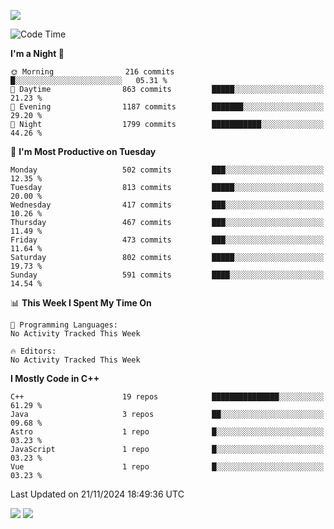 ![](https://komarev.com/ghpvc/?username=lilpidgey&color=red)
<!--START_SECTION:waka-->
![Code Time](http://img.shields.io/badge/Code%20Time-1%2C491%20hrs%2018%20mins-blue)

**I'm a Night 🦉** 

```text
🌞 Morning                216 commits         █░░░░░░░░░░░░░░░░░░░░░░░░   05.31 % 
🌆 Daytime                863 commits         █████░░░░░░░░░░░░░░░░░░░░   21.23 % 
🌃 Evening                1187 commits        ███████░░░░░░░░░░░░░░░░░░   29.20 % 
🌙 Night                  1799 commits        ███████████░░░░░░░░░░░░░░   44.26 % 
```
📅 **I'm Most Productive on Tuesday** 

```text
Monday                   502 commits         ███░░░░░░░░░░░░░░░░░░░░░░   12.35 % 
Tuesday                  813 commits         █████░░░░░░░░░░░░░░░░░░░░   20.00 % 
Wednesday                417 commits         ███░░░░░░░░░░░░░░░░░░░░░░   10.26 % 
Thursday                 467 commits         ███░░░░░░░░░░░░░░░░░░░░░░   11.49 % 
Friday                   473 commits         ███░░░░░░░░░░░░░░░░░░░░░░   11.64 % 
Saturday                 802 commits         █████░░░░░░░░░░░░░░░░░░░░   19.73 % 
Sunday                   591 commits         ████░░░░░░░░░░░░░░░░░░░░░   14.54 % 
```


📊 **This Week I Spent My Time On** 

```text
💬 Programming Languages: 
No Activity Tracked This Week

🔥 Editors: 
No Activity Tracked This Week
```

**I Mostly Code in C++** 

```text
C++                      19 repos            ███████████████░░░░░░░░░░   61.29 % 
Java                     3 repos             ██░░░░░░░░░░░░░░░░░░░░░░░   09.68 % 
Astro                    1 repo              █░░░░░░░░░░░░░░░░░░░░░░░░   03.23 % 
JavaScript               1 repo              █░░░░░░░░░░░░░░░░░░░░░░░░   03.23 % 
Vue                      1 repo              █░░░░░░░░░░░░░░░░░░░░░░░░   03.23 % 
```




 Last Updated on 21/11/2024 18:49:36 UTC
<!--END_SECTION:waka-->
![](https://hit.yhype.me/github/profile?user_id=42968544)
![](https://komarev.com/ghpvc/?lilpidgey)
